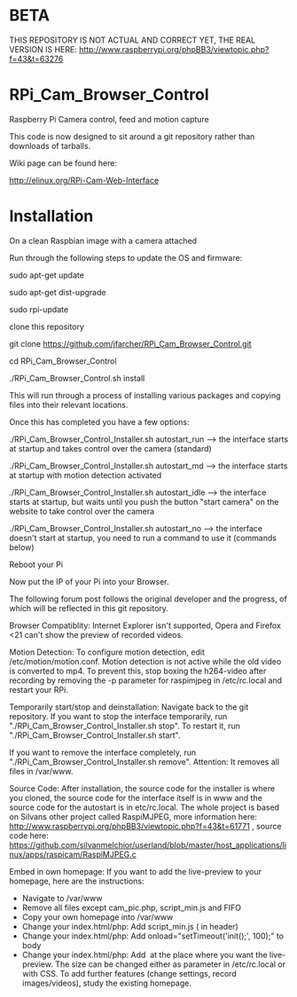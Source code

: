 BETA
====

THIS REPOSITORY IS NOT ACTUAL AND CORRECT YET, THE REAL VERSION IS HERE: http://www.raspberrypi.org/phpBB3/viewtopic.php?f=43&t=63276

RPi_Cam_Browser_Control
=======================

Raspberry Pi Camera control, feed and motion capture

This code is now designed to sit around a git repository rather than downloads of tarballs.

Wiki page can be found here:

http://elinux.org/RPi-Cam-Web-Interface

Installation
============
On a clean Raspbian image with a camera attached

Run through the following steps to update the OS and firmware:

sudo apt-get update

sudo apt-get dist-upgrade

sudo rpi-update


clone this repository

git clone https://github.com/jfarcher/RPi_Cam_Browser_Control.git

cd RPi_Cam_Browser_Control

./RPi_Cam_Browser_Control.sh install

This will run through a process of installing various packages and copying files into their relevant locations.

Once this has completed you have a few options:

./RPi_Cam_Browser_Control_Installer.sh autostart_run --> the interface starts at startup and takes control over the camera (standard)

./RPi_Cam_Browser_Control_Installer.sh autostart_md --> the interface starts at startup with motion detection activated

./RPi_Cam_Browser_Control_Installer.sh autostart_idle --> the interface starts at startup, but waits until you push the button "start camera" on the website to take control over the camera

./RPi_Cam_Browser_Control_Installer.sh autostart_no --> the interface doesn't start at startup, you need to run a command to use it (commands below) 

Reboot your Pi

Now put the IP of your Pi into your Browser.

The following forum post follows the original developer and the progress, of which will be reflected in this git repository.

Browser Compatiblity: Internet Explorer isn't supported, Opera and Firefox <21 can't show the preview of recorded videos.

Motion Detection: To configure motion detection, edit /etc/motion/motion.conf. Motion detection is not active while the old video is converted to mp4. To prevent this, stop boxing the h264-video after recording by removing the -p parameter for raspimjpeg in /etc/rc.local and restart your RPi.

Temporarily start/stop and deinstallation: Navigate back to the git repository. If you want to stop the interface temporarily, run "./RPi_Cam_Browser_Control_Installer.sh stop". To restart it, run "./RPi_Cam_Browser_Control_Installer.sh start".

If you want to remove the interface completely, run "./RPi_Cam_Browser_Control_Installer.sh remove". Attention: It removes all files in /var/www.

Source Code: After installation, the source code for the installer is where you cloned, the source code for the interface itself is in www and the source code for the autostart is in etc/rc.local. The whole project is based on Silvans other project called RaspiMJPEG, more information here: http://www.raspberrypi.org/phpBB3/viewtopic.php?f=43&t=61771 , source code here: 
https://github.com/silvanmelchior/userland/blob/master/host_applications/linux/apps/raspicam/RaspiMJPEG.c

Embed in own homepage: If you want to add the live-preview to your homepage, here are the instructions:
- Navigate to /var/www
- Remove all files except cam_pic.php, script_min.js and FIFO
- Copy your own homepage into /var/www
- Change your index.html/php: Add script_min.js (<script src="script_min.js"></script> in header)
- Change your index.html/php: Add onload="setTimeout('init();', 100);" to body
- Change your index.html/php: Add <img id="mjpeg_dest"> at the place where you want the live-preview.
The size can be changed either as parameter in /etc/rc.local or with CSS. To add further features (change settings, record images/videos), study the existing homepage.

